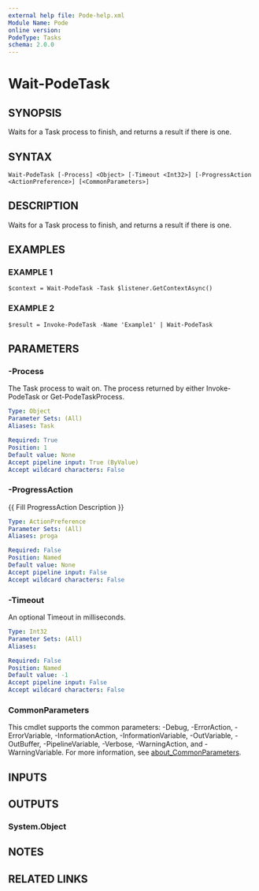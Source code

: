 ```yaml
---
external help file: Pode-help.xml
Module Name: Pode
online version:
PodeType: Tasks
schema: 2.0.0
---
```


# Wait-PodeTask

## SYNOPSIS
Waits for a Task process to finish, and returns a result if there is one.

## SYNTAX

```
Wait-PodeTask [-Process] <Object> [-Timeout <Int32>] [-ProgressAction <ActionPreference>] [<CommonParameters>]
```

## DESCRIPTION
Waits for a Task process to finish, and returns a result if there is one.

## EXAMPLES

### EXAMPLE 1
```
$context = Wait-PodeTask -Task $listener.GetContextAsync()
```

### EXAMPLE 2
```
$result = Invoke-PodeTask -Name 'Example1' | Wait-PodeTask
```

## PARAMETERS

### -Process
The Task process to wait on.
The process returned by either Invoke-PodeTask or Get-PodeTaskProcess.

```yaml
Type: Object
Parameter Sets: (All)
Aliases: Task

Required: True
Position: 1
Default value: None
Accept pipeline input: True (ByValue)
Accept wildcard characters: False
```

### -ProgressAction
{{ Fill ProgressAction Description }}

```yaml
Type: ActionPreference
Parameter Sets: (All)
Aliases: proga

Required: False
Position: Named
Default value: None
Accept pipeline input: False
Accept wildcard characters: False
```

### -Timeout
An optional Timeout in milliseconds.

```yaml
Type: Int32
Parameter Sets: (All)
Aliases:

Required: False
Position: Named
Default value: -1
Accept pipeline input: False
Accept wildcard characters: False
```

### CommonParameters
This cmdlet supports the common parameters: -Debug, -ErrorAction, -ErrorVariable, -InformationAction, -InformationVariable, -OutVariable, -OutBuffer, -PipelineVariable, -Verbose, -WarningAction, and -WarningVariable. For more information, see [about_CommonParameters](http://go.microsoft.com/fwlink/?LinkID=113216).

## INPUTS

## OUTPUTS

### System.Object
## NOTES

## RELATED LINKS
